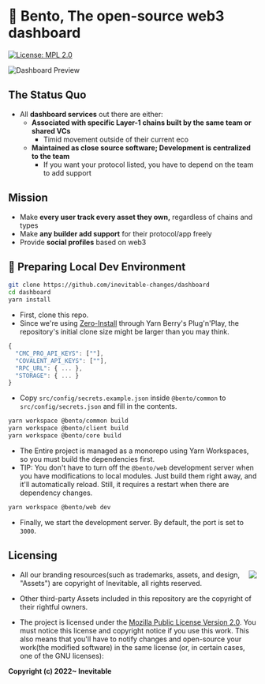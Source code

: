 # 🍱 Bento, The open-source web3 dashboard

[![License: MPL 2.0](https://img.shields.io/badge/License-MPL_2.0-brightgreen.svg)](https://opensource.org/licenses/MPL-2.0)

![Dashboard Preview](https://github.com/inevitable-changes/bento/blob/main/docs/images/dashboard-preview.png?raw=true)

## The Status Quo

- All **dashboard services** out there are either:
  - **Associated with specific Layer-1 chains built by the same team or shared VCs**
    - Timid movement outside of their current eco
  - **Maintained as close source software; Development is centralized to the team**
    - If you want your protocol listed, you have to depend on the team to add support

## Mission

- Make **every user track every asset they own,** regardless of chains and types
- Make **any builder add support** for their protocol/app freely
- Provide **social profiles** based on web3

## 🚀 Preparing Local Dev Environment

```bash
git clone https://github.com/inevitable-changes/dashboard
cd dashboard
yarn install
```

- First, clone this repo.
- Since we're using [Zero-Install](https://yarnpkg.com/features/zero-installs) through Yarn Berry's Plug'n'Play, the repository's initial clone size might be larger than you may think.

```js
{
  "CMC_PRO_API_KEYS": [""],
  "COVALENT_API_KEYS": [""],
  "RPC_URL": { ... },
  "STORAGE": { ... }
}
```

- Copy `src/config/secrets.example.json` inside `@bento/common` to `src/config/secrets.json` and fill in the contents.

```bash
yarn workspace @bento/common build
yarn workspace @bento/client build
yarn workspace @bento/core build
```

- The Entire project is managed as a monorepo using Yarn Workspaces, so you must build the dependencies first.
- TIP: You don't have to turn off the `@bento/web` development server when you have modifications to local modules. Just build them right away, and it'll automatically reload. Still, it requires a restart when there are dependency changes.

```bash
yarn workspace @bento/web dev
```

- Finally, we start the development server. By default, the port is set to `3000`.

## Licensing

<img align="right" src="http://opensource.org/trademarks/opensource/OSI-Approved-License-100x137.png">

- All our branding resources(such as trademarks, assets, and design, "Assets") are copyright of Inevitable, all rights reserved.

- Other third-party Assets included in this repository are the copyright of their rightful owners.

- The project is licensed under the [Mozilla Public License Version 2.0](https://opensource.org/licenses/MPL-2.0). You must notice this license and copyright notice if you use this work. This also means that you'll have to notify changes and open-source your work(the modified software) in the same license (or, in certain cases, one of the GNU licenses):

**Copyright (c) 2022~ Inevitable**
